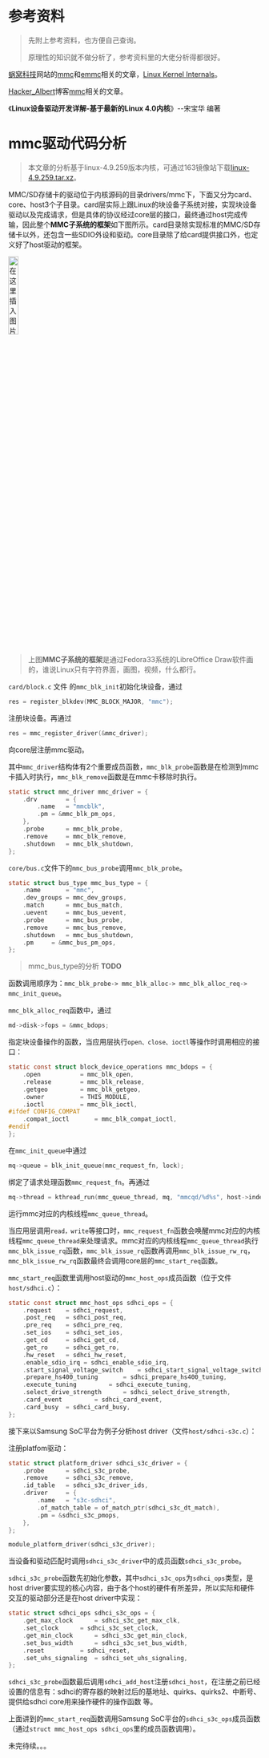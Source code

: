 

# 参考资料

> 先附上参考资料，也方便自己查询。
>
> 原理性的知识就不做分析了，参考资料里的大佬分析得都很好。

[蜗窝科技](http://www.wowotech.net/)网站的[mmc](http://www.wowotech.net/tag/mmc)和[emmc](http://www.wowotech.net/tag/emmc)相关的文章，[Linux Kernel Internals](https://linux.codingbelief.com/zh/)。

[Hacker_Albert](https://blog.csdn.net/weixin_41028621)博客[mmc](https://blog.csdn.net/weixin_41028621/category_9731440.html)相关的文章。

《**Linux设备驱动开发详解-基于最新的Linux 4.0内核**》--宋宝华  编著

# mmc驱动代码分析

> 本文章的分析基于linux-4.9.259版本内核，可通过163镜像站下载[linux-4.9.259.tar.xz](http://mirrors.163.com/kernel/v4.x/linux-4.9.259.tar.xz)。

MMC/SD存储卡的驱动位于内核源码的目录drivers/mmc下，下面又分为card、core、host3个子目录。card层实际上跟Linux的块设备子系统对接，实现块设备驱动以及完成请求，但是具体的协议经过core层的接口，最终通过host完成传输，因此整个**MMC子系统的框架**如下图所示。card目录除实现标准的MMC/SD存储卡以外，还包含一些SDIO外设和驱动。core目录除了给card提供接口外，也定义好了host驱动的框架。

<img src="http://8.222.150.121/pictures/mmc-subsystem.png?x-oss-process=image/watermark,type_ZmFuZ3poZW5naGVpdGk,shadow_10,text_aHR0cHM6Ly9ibG9nLmNzZG4ubmV0L2xpb241NDQzMDE=,size_16,color_FFFFFF,t_70#pic_center" alt="在这里插入图片描述" width="20%"/>

> 上图**MMC子系统的框架**是通过Fedora33系统的LibreOffice Draw软件画的，谁说Linux只有字符界面，画图，视频，什么都行。

`card/block.c` 文件 的`mmc_blk_init`初始化块设备，通过

```c
res = register_blkdev(MMC_BLOCK_MAJOR, "mmc");
```

注册块设备。再通过

```c
res = mmc_register_driver(&mmc_driver);
```

向core层注册mmc驱动。



其中`mmc_driver`结构体有2个重要成员函数，`mmc_blk_probe`函数是在检测到mmc卡插入时执行，`mmc_blk_remove`函数是在mmc卡移除时执行。

```c
static struct mmc_driver mmc_driver = {
    .drv        = {  
        .name   = "mmcblk",
        .pm = &mmc_blk_pm_ops,
    },   
    .probe      = mmc_blk_probe,
    .remove     = mmc_blk_remove,
    .shutdown   = mmc_blk_shutdown,
};
```



`core/bus.c`文件下的`mmc_bus_probe`调用`mmc_blk_probe`。

```c
static struct bus_type mmc_bus_type = {
    .name       = "mmc",
    .dev_groups = mmc_dev_groups,
    .match      = mmc_bus_match,
    .uevent     = mmc_bus_uevent,
    .probe      = mmc_bus_probe,
    .remove     = mmc_bus_remove,
    .shutdown   = mmc_bus_shutdown,
    .pm     = &mmc_bus_pm_ops,
}; 
```

> mmc_bus_type的分析 **TODO**



函数调用顺序为：`mmc_blk_probe-> mmc_blk_alloc-> mmc_blk_alloc_req-> mmc_init_queue`。

`mmc_blk_alloc_req`函数中，通过

```c
md->disk->fops = &mmc_bdops;
```

指定块设备操作的函数，当应用层执行`open、close、ioctl`等操作时调用相应的接口：

```c
static const struct block_device_operations mmc_bdops = {
    .open           = mmc_blk_open,
    .release        = mmc_blk_release,
    .getgeo         = mmc_blk_getgeo,
    .owner          = THIS_MODULE,
    .ioctl          = mmc_blk_ioctl,
#ifdef CONFIG_COMPAT
    .compat_ioctl       = mmc_blk_compat_ioctl,
#endif
};

```



在`mmc_init_queue`中通过

```c
mq->queue = blk_init_queue(mmc_request_fn, lock);
```

绑定了请求处理函数`mmc_request_fn`。再通过

```c
mq->thread = kthread_run(mmc_queue_thread, mq, "mmcqd/%d%s", host->index, subname ? subname : "");
```

运行mmc对应的内核线程`mmc_queue_thread`。



当应用层调用`read，write`等接口时，`mmc_request_fn`函数会唤醒mmc对应的内核线程`mmc_queue_thread`来处理请求。mmc对应的内核线程`mmc_queue_thread`执行`mmc_blk_issue_rq`函数，`mmc_blk_issue_rq`函数再调用`mmc_blk_issue_rw_rq`，`mmc_blk_issue_rw_rq`函数最终会调用core层的`mmc_start_req`函数。

`mmc_start_req`函数里调用host驱动的`mmc_host_ops`成员函数（位于文件`host/sdhci.c`）：

```c
static const struct mmc_host_ops sdhci_ops = {
    .request    = sdhci_request,
    .post_req   = sdhci_post_req,
    .pre_req    = sdhci_pre_req,
    .set_ios    = sdhci_set_ios,
    .get_cd     = sdhci_get_cd,
    .get_ro     = sdhci_get_ro,
    .hw_reset   = sdhci_hw_reset,
    .enable_sdio_irq = sdhci_enable_sdio_irq,
    .start_signal_voltage_switch    = sdhci_start_signal_voltage_switch,
    .prepare_hs400_tuning       = sdhci_prepare_hs400_tuning,
    .execute_tuning         = sdhci_execute_tuning,
    .select_drive_strength      = sdhci_select_drive_strength,
    .card_event         = sdhci_card_event,
    .card_busy  = sdhci_card_busy,
};
```



接下来以Samsung SoC平台为例子分析host driver（文件`host/sdhci-s3c.c`）：

注册platfom驱动：

```c
static struct platform_driver sdhci_s3c_driver = { 
    .probe      = sdhci_s3c_probe,
    .remove     = sdhci_s3c_remove,
    .id_table   = sdhci_s3c_driver_ids,
    .driver     = { 
        .name   = "s3c-sdhci",
        .of_match_table = of_match_ptr(sdhci_s3c_dt_match),
        .pm = &sdhci_s3c_pmops,
    },  
};

module_platform_driver(sdhci_s3c_driver);
```

当设备和驱动匹配时调用`sdhci_s3c_driver`中的成员函数`sdhci_s3c_probe`。

`sdhci_s3c_probe`函数先初始化参数，其中`sdhci_s3c_ops`为`sdhci_ops`类型，是host driver要实现的核心内容，由于各个host的硬件有所差异，所以实际和硬件交互的驱动部分还是在host driver中实现：

```c
static struct sdhci_ops sdhci_s3c_ops = {
    .get_max_clock      = sdhci_s3c_get_max_clk,
    .set_clock      = sdhci_s3c_set_clock,
    .get_min_clock      = sdhci_s3c_get_min_clock,
    .set_bus_width      = sdhci_s3c_set_bus_width,
    .reset          = sdhci_reset,
    .set_uhs_signaling  = sdhci_set_uhs_signaling,
};
```

`sdhci_s3c_probe`函数最后调用`sdhci_add_host`注册`sdhci_host`，在注册之前已经设置的信息有：sdhci的寄存器的映射过后的基地址、quirks、quirks2、中断号、提供给sdhci core用来操作硬件的操作函数 等。

上面讲到的`mmc_start_req`函数调用Samsung SoC平台的`sdhci_s3c_ops`成员函数（通过`struct mmc_host_ops sdhci_ops`里的成员函数调用）。



未完待续。。。
